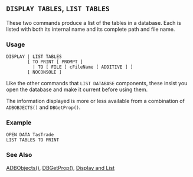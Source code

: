 ## `DISPLAY TABLES`, `LIST TABLES`

These two commands produce a list of the tables in a database. Each is listed with both its internal name and its complete path and file name.

### Usage

```foxpro
DISPLAY | LIST TABLES
        [ TO PRINT [ PROMPT ]
          | TO [ FILE ] cFileName [ ADDITIVE ] ]
        [ NOCONSOLE ]
```

Like the other commands that `LIST DATABASE` components, these insist you open the database and make it current before using them.

The information displayed is more or less available from a combination of `ADBOBJECTS()` and `DBGetProp()`.

### Example

```foxpro
OPEN DATA TasTrade
LIST TABLES TO PRINT
```
### See Also

[ADBObjects()](s4g284.md), [DBGetProp()](s4g350.md), [Display and List](s4g303.md)